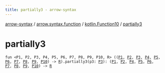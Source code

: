 ```yaml
---
title: partially3 - arrow-syntax
---
```


[arrow-syntax](../../index.html) / [arrow.syntax.function](../index.html) / [kotlin.Function10](index.html) / [partially3](./partially3.html)

# partially3

`fun <P1, P2, P3, P4, P5, P6, P7, P8, P9, P10, R> ((`[`P1`](partially3.html#P1)`, `[`P2`](partially3.html#P2)`, `[`P3`](partially3.html#P3)`, `[`P4`](partially3.html#P4)`, `[`P5`](partially3.html#P5)`, `[`P6`](partially3.html#P6)`, `[`P7`](partially3.html#P7)`, `[`P8`](partially3.html#P8)`, `[`P9`](partially3.html#P9)`, `[`P10`](partially3.html#P10)`) -> `[`R`](partially3.html#R)`).partially3(p3: `[`P3`](partially3.html#P3)`): (`[`P1`](partially3.html#P1)`, `[`P2`](partially3.html#P2)`, `[`P4`](partially3.html#P4)`, `[`P5`](partially3.html#P5)`, `[`P6`](partially3.html#P6)`, `[`P7`](partially3.html#P7)`, `[`P8`](partially3.html#P8)`, `[`P9`](partially3.html#P9)`, `[`P10`](partially3.html#P10)`) -> `[`R`](partially3.html#R)